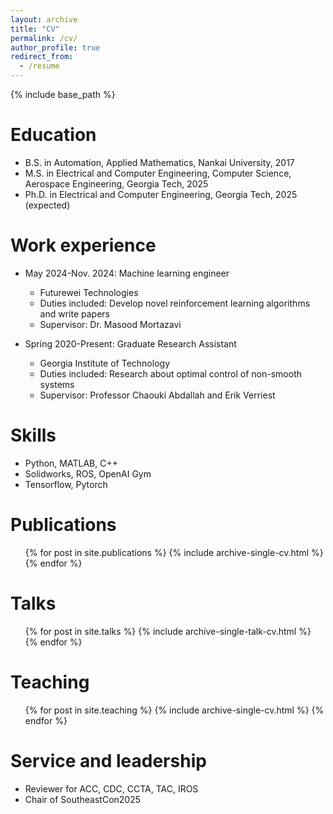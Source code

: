 ```yaml
---
layout: archive
title: "CV"
permalink: /cv/
author_profile: true
redirect_from:
  - /resume
---
```


{% include base_path %}

Education
======
* B.S. in Automation, Applied Mathematics, Nankai University, 2017
* M.S. in Electrical and Computer Engineering, Computer Science, Aerospace Engineering, Georgia Tech, 2025
* Ph.D. in Electrical and Computer Engineering, Georgia Tech, 2025 (expected)

Work experience
======
* May 2024-Nov. 2024: Machine learning engineer
  * Futurewei Technologies
  * Duties included: Develop novel reinforcement learning algorithms and write papers
  * Supervisor: Dr. Masood Mortazavi

* Spring 2020-Present: Graduate Research Assistant
  * Georgia Institute of Technology
  * Duties included: Research about optimal control of non-smooth systems
  * Supervisor: Professor Chaouki Abdallah and Erik Verriest
  
Skills
======
* Python, MATLAB, C++
* Solidworks, ROS, OpenAI Gym
* Tensorflow, Pytorch

Publications
======
  <ul>{% for post in site.publications %}
    {% include archive-single-cv.html %}
  {% endfor %}</ul>
  
Talks
======
  <ul>{% for post in site.talks %}
    {% include archive-single-talk-cv.html %}
  {% endfor %}</ul>
  
Teaching
======
  <ul>{% for post in site.teaching %}
    {% include archive-single-cv.html %}
  {% endfor %}</ul>
  
Service and leadership
======
* Reviewer for ACC, CDC, CCTA, TAC, IROS
* Chair of SoutheastCon2025


